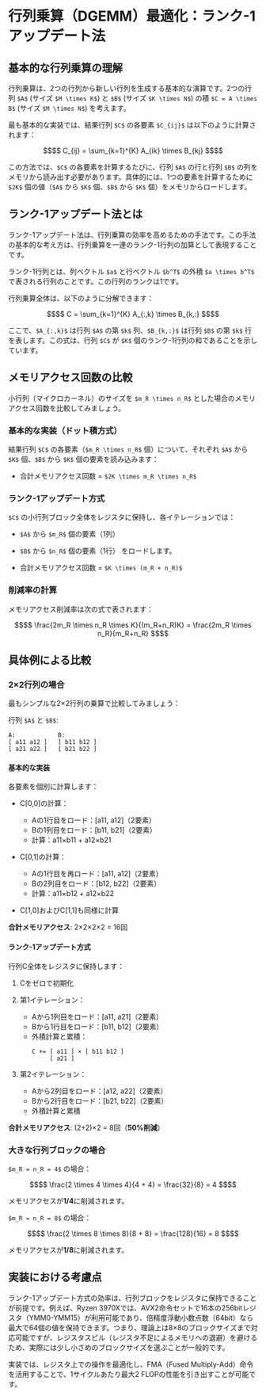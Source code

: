 # 行列乗算（DGEMM）最適化：ランク-1アップデート法

## 基本的な行列乗算の理解

行列乗算は、2つの行列から新しい行列を生成する基本的な演算です。2つの行列 `$A$` (サイズ `$M \times K$`) と `$B$` (サイズ `$K \times N$`) の積 `$C = A \times B$` (サイズ `$M \times N$`) を考えます。

最も基本的な実装では、結果行列 `$C$` の各要素 `$C_{ij}$` は以下のように計算されます：

```math
$$ C_{ij} = \sum_{k=1}^{K} A_{ik} \times B_{kj} $$
```

この方法では、`$C$` の各要素を計算するたびに、行列 `$A$` の行と行列 `$B$` の列をメモリから読み出す必要があります。具体的には、1つの要素を計算するために `$2K$` 個の値（`$A$` から `$K$` 個、`$B$` から `$K$` 個）をメモリからロードします。

## ランク-1アップデート法とは

ランク-1アップデート法は、行列乗算の効率を高めるための手法です。この手法の基本的な考え方は、行列乗算を一連のランク-1行列の加算として表現することです。

ランク-1行列とは、列ベクトル `$a$` と行ベクトル `$b^T$` の外積 `$a \times b^T$` で表される行列のことです。この行列のランクは1です。

行列乗算全体は、以下のように分解できます：

```math
$$ C = \sum_{k=1}^{K} A_{:,k} \times B_{k,:} $$
```

ここで、`$A_{:,k}$` は行列 `$A$` の第 `$k$` 列、`$B_{k,:}$` は行列 `$B$` の第 `$k$` 行を表します。この式は、行列 `$C$` が `$K$` 個のランク-1行列の和であることを示しています。

## メモリアクセス回数の比較

小行列（マイクロカーネル）のサイズを `$m_R \times n_R$` とした場合のメモリアクセス回数を比較してみましょう。

### 基本的な実装（ドット積方式）

結果行列 `$C$` の各要素（`$m_R \times n_R$` 個）について、それぞれ `$A$` から `$K$` 個、`$B$` から `$K$` 個の要素を読み込みます：

- 合計メモリアクセス回数 = `$2K \times m_R \times n_R$`

### ランク-1アップデート方式

`$C$` の小行列ブロック全体をレジスタに保持し、各イテレーションでは：
- `$A$` から `$m_R$` 個の要素（1列）
- `$B$` から `$n_R$` 個の要素（1行）
をロードします。

- 合計メモリアクセス回数 = `$K \times (m_R + n_R)$`

### 削減率の計算

メモリアクセス削減率は次の式で表されます：

```math
$$ \frac{2m_R \times n_R \times K}{(m_R+n_R)K} = \frac{2m_R \times n_R}{m_R+n_R} $$
```

## 具体例による比較

### 2×2行列の場合

最もシンプルな2×2行列の乗算で比較してみましょう：

行列 `$A$` と `$B$`:
```
A:            B:
[ a11 a12 ]   [ b11 b12 ]
[ a21 a22 ]   [ b21 b22 ]
```

#### 基本的な実装
各要素を個別に計算します：

- C[0,0]の計算：
  - Aの1行目をロード：[a11, a12]（2要素）
  - Bの1列目をロード：[b11, b21]（2要素）
  - 計算：a11×b11 + a12×b21

- C[0,1]の計算：
  - Aの1行目を再ロード：[a11, a12]（2要素）
  - Bの2列目をロード：[b12, b22]（2要素）
  - 計算：a11×b12 + a12×b22

- C[1,0]およびC[1,1]も同様に計算

**合計メモリアクセス**: 2×2×2×2 = 16回

#### ランク-1アップデート方式
行列C全体をレジスタに保持します：

1. Cをゼロで初期化
2. 第1イテレーション：
   - Aから1列目をロード：[a11, a21]（2要素）
   - Bから1行目をロード：[b11, b12]（2要素）
   - 外積計算と累積：
     ```
     C += [ a11 ] × [ b11 b12 ]
          [ a21 ]
     ```

3. 第2イテレーション：
   - Aから2列目をロード：[a12, a22]（2要素）
   - Bから2行目をロード：[b21, b22]（2要素）
   - 外積計算と累積

**合計メモリアクセス**: (2+2)×2 = 8回（**50%削減**）

### 大きな行列ブロックの場合

`$m_R = n_R = 4$` の場合：
```math
$$ \frac{2 \times 4 \times 4}{4 + 4} = \frac{32}{8} = 4 $$
```
メモリアクセスが**1/4**に削減されます。

`$m_R = n_R = 8$` の場合：
```math
$$ \frac{2 \times 8 \times 8}{8 + 8} = \frac{128}{16} = 8 $$
```
メモリアクセスが**1/8**に削減されます。

## 実装における考慮点

ランク-1アップデート方式の効率は、行列ブロックをレジスタに保持できることが前提です。例えば、Ryzen 3970Xでは、AVX2命令セットで16本の256bitレジスタ（YMM0-YMM15）が利用可能であり、倍精度浮動小数点数（64bit）なら最大で64個の値を保持できます。つまり、理論上は8×8のブロックサイズまで対応可能ですが、レジスタスピル（レジスタ不足によるメモリへの退避）を避けるため、実際には少し小さめのブロックサイズを選ぶことが一般的です。

実装では、レジスタ上での操作を最適化し、FMA（Fused Multiply-Add）命令を活用することで、1サイクルあたり最大2 FLOPの性能を引き出すことが可能です。
